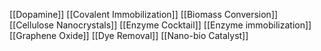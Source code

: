 [[Dopamine]]
[[Covalent Immobilization]]
[[Biomass Conversion]]
[[Cellulose Nanocrystals]]
[[Enzyme Cocktail]]
[[Enzyme immobilization]]
[[Graphene Oxide]]
[[Dye Removal]]
[[Nano-bio Catalyst]]
